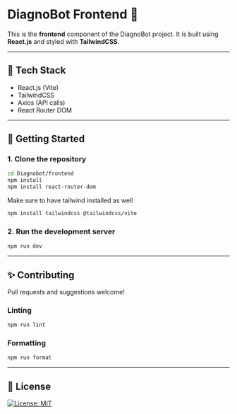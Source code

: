 # DiagnoBot Frontend 🔌

This is the **frontend** component of the DiagnoBot project. It is built using **React.js** and styled with **TailwindCSS**.

---

## 🚀 Tech Stack

* React.js (Vite)
* TailwindCSS
* Axios (API calls)
* React Router DOM

---

## 🔧 Getting Started

### 1. Clone the repository

```bash
cd Diagnobot/frontend
npm install
npm install react-router-dom
```

Make sure to have tailwind installed as well

```bash
npm install tailwindcss @tailwindcss/vite
```

### 2. Run the development server

```bash
npm run dev
```

---

## ✨ Contributing

Pull requests and suggestions welcome!

### Linting

```bash
npm run lint
```

### Formatting

```bash
npm run format
```

---

## 📄 License

[![License: MIT](https://img.shields.io/badge/License-MIT-yellow.svg)](https://opensource.org/licenses/MIT)
